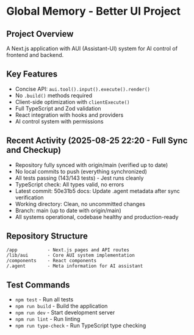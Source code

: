 # Global Memory - Better UI Project

## Project Overview
A Next.js application with AUI (Assistant-UI) system for AI control of frontend and backend.

## Key Features
- Concise API: `aui.tool().input().execute().render()`
- No `.build()` methods required
- Client-side optimization with `clientExecute()`
- Full TypeScript and Zod validation
- React integration with hooks and providers
- AI control system with permissions

## Recent Activity (2025-08-25 22:20 - Full Sync and Checkup)
- Repository fully synced with origin/main (verified up to date)
- No local commits to push (everything synchronized)
- All tests passing (143/143 tests) - Jest runs cleanly
- TypeScript check: All types valid, no errors
- Latest commit: 50e31b5 docs: Update .agent metadata after sync verification
- Working directory: Clean, no uncommitted changes
- Branch: main (up to date with origin/main)
- All systems operational, codebase healthy and production-ready

## Repository Structure
```
/app           - Next.js pages and API routes
/lib/aui       - Core AUI system implementation
/components    - React components
/.agent        - Meta information for AI assistant
```

## Test Commands
- `npm test` - Run all tests
- `npm run build` - Build the application
- `npm run dev` - Start development server
- `npm run lint` - Run linting
- `npm run type-check` - Run TypeScript type checking